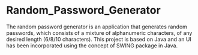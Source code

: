 # Random_Password_Generator
The random password generator is an application that generates random passwords, which consists of a mixture of alphanumeric characters, of any desired length (6/8/10 characters). This project is based on Java and an UI has been incorporated using the concept of SWING package in Java.

